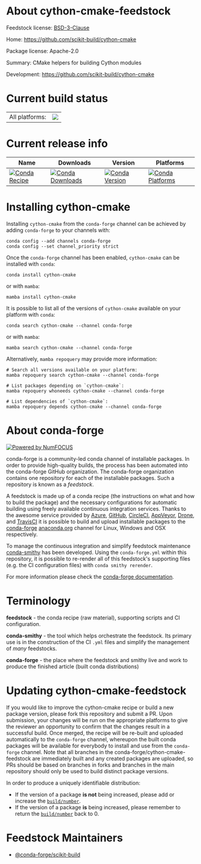 About cython-cmake-feedstock
============================

Feedstock license: [BSD-3-Clause](https://github.com/conda-forge/cython-cmake-feedstock/blob/main/LICENSE.txt)

Home: https://github.com/scikit-build/cython-cmake

Package license: Apache-2.0

Summary: CMake helpers for building Cython modules

Development: https://github.com/scikit-build/cython-cmake

Current build status
====================


<table><tr><td>All platforms:</td>
    <td>
      <a href="https://dev.azure.com/conda-forge/feedstock-builds/_build/latest?definitionId=24629&branchName=main">
        <img src="https://dev.azure.com/conda-forge/feedstock-builds/_apis/build/status/cython-cmake-feedstock?branchName=main">
      </a>
    </td>
  </tr>
</table>

Current release info
====================

| Name | Downloads | Version | Platforms |
| --- | --- | --- | --- |
| [![Conda Recipe](https://img.shields.io/badge/recipe-cython--cmake-green.svg)](https://anaconda.org/conda-forge/cython-cmake) | [![Conda Downloads](https://img.shields.io/conda/dn/conda-forge/cython-cmake.svg)](https://anaconda.org/conda-forge/cython-cmake) | [![Conda Version](https://img.shields.io/conda/vn/conda-forge/cython-cmake.svg)](https://anaconda.org/conda-forge/cython-cmake) | [![Conda Platforms](https://img.shields.io/conda/pn/conda-forge/cython-cmake.svg)](https://anaconda.org/conda-forge/cython-cmake) |

Installing cython-cmake
=======================

Installing `cython-cmake` from the `conda-forge` channel can be achieved by adding `conda-forge` to your channels with:

```
conda config --add channels conda-forge
conda config --set channel_priority strict
```

Once the `conda-forge` channel has been enabled, `cython-cmake` can be installed with `conda`:

```
conda install cython-cmake
```

or with `mamba`:

```
mamba install cython-cmake
```

It is possible to list all of the versions of `cython-cmake` available on your platform with `conda`:

```
conda search cython-cmake --channel conda-forge
```

or with `mamba`:

```
mamba search cython-cmake --channel conda-forge
```

Alternatively, `mamba repoquery` may provide more information:

```
# Search all versions available on your platform:
mamba repoquery search cython-cmake --channel conda-forge

# List packages depending on `cython-cmake`:
mamba repoquery whoneeds cython-cmake --channel conda-forge

# List dependencies of `cython-cmake`:
mamba repoquery depends cython-cmake --channel conda-forge
```


About conda-forge
=================

[![Powered by
NumFOCUS](https://img.shields.io/badge/powered%20by-NumFOCUS-orange.svg?style=flat&colorA=E1523D&colorB=007D8A)](https://numfocus.org)

conda-forge is a community-led conda channel of installable packages.
In order to provide high-quality builds, the process has been automated into the
conda-forge GitHub organization. The conda-forge organization contains one repository
for each of the installable packages. Such a repository is known as a *feedstock*.

A feedstock is made up of a conda recipe (the instructions on what and how to build
the package) and the necessary configurations for automatic building using freely
available continuous integration services. Thanks to the awesome service provided by
[Azure](https://azure.microsoft.com/en-us/services/devops/), [GitHub](https://github.com/),
[CircleCI](https://circleci.com/), [AppVeyor](https://www.appveyor.com/),
[Drone](https://cloud.drone.io/welcome), and [TravisCI](https://travis-ci.com/)
it is possible to build and upload installable packages to the
[conda-forge](https://anaconda.org/conda-forge) [anaconda.org](https://anaconda.org/)
channel for Linux, Windows and OSX respectively.

To manage the continuous integration and simplify feedstock maintenance
[conda-smithy](https://github.com/conda-forge/conda-smithy) has been developed.
Using the ``conda-forge.yml`` within this repository, it is possible to re-render all of
this feedstock's supporting files (e.g. the CI configuration files) with ``conda smithy rerender``.

For more information please check the [conda-forge documentation](https://conda-forge.org/docs/).

Terminology
===========

**feedstock** - the conda recipe (raw material), supporting scripts and CI configuration.

**conda-smithy** - the tool which helps orchestrate the feedstock.
                   Its primary use is in the construction of the CI ``.yml`` files
                   and simplify the management of *many* feedstocks.

**conda-forge** - the place where the feedstock and smithy live and work to
                  produce the finished article (built conda distributions)


Updating cython-cmake-feedstock
===============================

If you would like to improve the cython-cmake recipe or build a new
package version, please fork this repository and submit a PR. Upon submission,
your changes will be run on the appropriate platforms to give the reviewer an
opportunity to confirm that the changes result in a successful build. Once
merged, the recipe will be re-built and uploaded automatically to the
`conda-forge` channel, whereupon the built conda packages will be available for
everybody to install and use from the `conda-forge` channel.
Note that all branches in the conda-forge/cython-cmake-feedstock are
immediately built and any created packages are uploaded, so PRs should be based
on branches in forks and branches in the main repository should only be used to
build distinct package versions.

In order to produce a uniquely identifiable distribution:
 * If the version of a package **is not** being increased, please add or increase
   the [``build/number``](https://docs.conda.io/projects/conda-build/en/latest/resources/define-metadata.html#build-number-and-string).
 * If the version of a package **is** being increased, please remember to return
   the [``build/number``](https://docs.conda.io/projects/conda-build/en/latest/resources/define-metadata.html#build-number-and-string)
   back to 0.

Feedstock Maintainers
=====================

* [@conda-forge/scikit-build](https://github.com/orgs/conda-forge/teams/scikit-build/)
